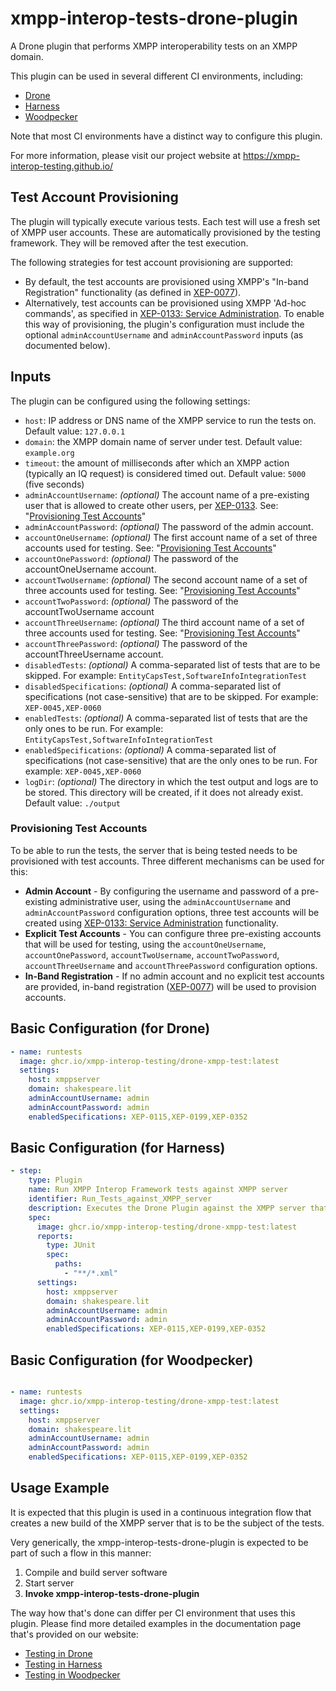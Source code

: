# xmpp-interop-tests-drone-plugin

A Drone plugin that performs XMPP interoperability tests on an XMPP domain. 

This plugin can be used in several different CI environments, including:

- [Drone](https://www.drone.io/)
- [Harness](https://www.harness.io/)
- [Woodpecker](https://woodpecker-ci.org/)

Note that most CI environments have a distinct way to configure this plugin.

For more information, please visit our project website at https://xmpp-interop-testing.github.io/

## Test Account Provisioning

The plugin will typically execute various tests. Each test will use a fresh set of XMPP user accounts. These are
automatically provisioned by the testing framework. They will be removed after the test execution.

The following strategies for test account provisioning are supported:

- By default, the test accounts are provisioned using XMPP's "In-band Registration" functionality (as defined in
  [XEP-0077](https://xmpp.org/extensions/xep-0077.html)).
- Alternatively, test accounts can be provisioned using XMPP 'Ad-hoc commands', as specified in
  [XEP-0133: Service Administration](https://xmpp.org/extensions/xep-0133.html). To enable this way of provisioning, the
  plugin's configuration must include the optional `adminAccountUsername` and `adminAccountPassword` inputs (as
  documented below).

## Inputs
The plugin can be configured using the following settings:
- `host`: IP address or DNS name of the XMPP service to run the tests on. Default value: `127.0.0.1`
- `domain`: the XMPP domain name of server under test. Default value: `example.org`
- `timeout`: the amount of milliseconds after which an XMPP action (typically an IQ request) is considered timed out. Default value: `5000` (five seconds)
- `adminAccountUsername`: _(optional)_ The account name of a pre-existing user that is allowed to create other users, per [XEP-0133](https://xmpp.org/extensions/xep-0133.html). See: "[Provisioning Test Accounts](#provisioning-test-accounts)"
- `adminAccountPassword`: _(optional)_ The password of the admin account.
- `accountOneUsername`: _(optional)_ The first account name of a set of three accounts used for testing. See: "[Provisioning Test Accounts](#provisioning-test-accounts)"
- `accountOnePassword`: _(optional)_ The password of the accountOneUsername account.
- `accountTwoUsername`: _(optional)_ The second account name of a set of three accounts used for testing. See: "[Provisioning Test Accounts](#provisioning-test-accounts)"
- `accountTwoPassword`: _(optional)_ The password of the accountTwoUsername account
- `accountThreeUsername`: _(optional)_ The third account name of a set of three accounts used for testing. See: "[Provisioning Test Accounts](#provisioning-test-accounts)"
- `accountThreePassword`: _(optional)_ The password of the accountThreeUsername account.
- `disabledTests`: _(optional)_ A comma-separated list of tests that are to be skipped. For example: `EntityCapsTest,SoftwareInfoIntegrationTest`
- `disabledSpecifications`: _(optional)_ A comma-separated list of specifications (not case-sensitive) that are to be skipped. For example: `XEP-0045,XEP-0060`
- `enabledTests`: _(optional)_ A comma-separated list of tests that are the only ones to be run. For example: `EntityCapsTest,SoftwareInfoIntegrationTest`
- `enabledSpecifications`: _(optional)_ A comma-separated list of specifications (not case-sensitive) that are the only ones to be run. For example: `XEP-0045,XEP-0060`
- `logDir`: _(optional)_ The directory in which the test output and logs are to be stored. This directory will be created, if it does not already exist. Default value: `./output`

### Provisioning Test Accounts

To be able to run the tests, the server that is being tested needs to be provisioned with test accounts. Three different mechanisms can be used for this:
- **Admin Account** - By configuring the username and password of a pre-existing administrative user, using the `adminAccountUsername` and `adminAccountPassword` configuration options, three test accounts will be created using [XEP-0133: Service Administration](https://xmpp.org/extensions/xep-0133.html) functionality.
- **Explicit Test Accounts** - You can configure three pre-existing accounts that will be used for testing, using the `accountOneUsername`, `accountOnePassword`, `accountTwoUsername`, `accountTwoPassword`, `accountThreeUsername` and `accountThreePassword` configuration options.
- **In-Band Registration** - If no admin account and no explicit test accounts are provided, in-band registration ([XEP-0077](https://xmpp.org/extensions/xep-0077.html)) will be used to provision accounts.

## Basic Configuration (for Drone)

```yaml
- name: runtests
  image: ghcr.io/xmpp-interop-testing/drone-xmpp-test:latest
  settings:
    host: xmppserver
    domain: shakespeare.lit
    adminAccountUsername: admin
    adminAccountPassword: admin
    enabledSpecifications: XEP-0115,XEP-0199,XEP-0352
```

## Basic Configuration (for Harness)

```yaml
- step:
    type: Plugin
    name: Run XMPP Interop Framework tests against XMPP server
    identifier: Run_Tests_against_XMPP_server
    description: Executes the Drone Plugin against the XMPP server that has been created earlier in this Pipeline
    spec:
      image: ghcr.io/xmpp-interop-testing/drone-xmpp-test:latest
      reports:
        type: JUnit
        spec:
          paths:
            - "**/*.xml"
      settings:
        host: xmppserver
        domain: shakespeare.lit
        adminAccountUsername: admin
        adminAccountPassword: admin
        enabledSpecifications: XEP-0115,XEP-0199,XEP-0352
```

## Basic Configuration (for Woodpecker)
```yaml

- name: runtests
  image: ghcr.io/xmpp-interop-testing/drone-xmpp-test:latest
  settings:
    host: xmppserver
    domain: shakespeare.lit
    adminAccountUsername: admin
    adminAccountPassword: admin
    enabledSpecifications: XEP-0115,XEP-0199,XEP-0352
```

## Usage Example

It is expected that this plugin is used in a continuous integration flow that creates a new build of the XMPP server
that is to be the subject of the tests.

Very generically, the xmpp-interop-tests-drone-plugin is expected to be part of such a flow in this manner:

1. Compile and build server software
2. Start server
3. **Invoke xmpp-interop-tests-drone-plugin**

The way how that's done can differ per CI environment that uses this plugin. Please find more detailed examples in the
documentation page that's provided on our website:

- [Testing in Drone](https://xmpp-interop-testing.github.io/documentation/drone)
- [Testing in Harness](https://xmpp-interop-testing.github.io/documentation/harness)
- [Testing in Woodpecker](https://xmpp-interop-testing.github.io/documentation/woodpecker)
